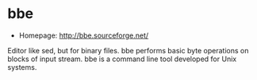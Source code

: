 # bbe

* Homepage: http://bbe.sourceforge.net/

Editor like sed, but for binary files. bbe performs basic byte operations
 on blocks of input stream. bbe is a command line tool developed for Unix
 systems.
